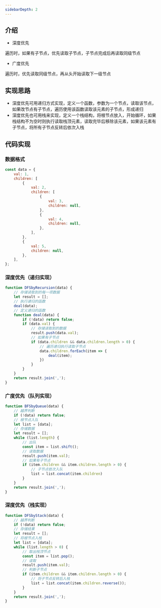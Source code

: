 ```yaml
---
sidebarDepth: 2
---
```


## 介绍

- 深度优先

遍历时，如果有子节点，优先读取子节点，子节点完成后再读取同级节点

- 广度优先

遍历时，优先读取同级节点，再从头开始读取下一级节点

## 实现思路

- 深度优先可用递归方式实现，定义一个函数，参数为一个节点，读取该节点，如果改节点有子节点，遍历使用该函数读取该元素的子节点，形成递归
- 深度优先也可用栈来实现，定义一个栈结构，将根节点放入，开始循环，如果栈结构不为空时则执行读取栈顶元素，读取完毕后移除该元素，如果该元素有子节点，将所有子节点反转后依次入栈

## 代码实现

### 数据格式

```javascript
const data = {
    val: 1,
    children: [
        {
            val: 2,
            children: [
                {
                    val: 3,
                    children: null,
                },
                {
                    val: 4,
                    children: null,
                },
            ],
        },
        {
            val: 5,
            children: null,
        },
    ],
};
```



### 深度优先（递归实现）

```javascript
function DFSbyRecursion(data) {
    // 存储读取到的每一项数据
    let result = [];
    // 执行递归的函数
    deal(data);
    // 定义递归的函数
    function deal(data) {
        if (!data) return false;
        if (data.val) {
            // 存储读取到的数据
            result.push(data.val);
            // 如果有子节点
            if (data.children && data.children.length > 0) {
                // 遍历递归执行读取子节点
                data.children.forEach(item => {
                    deal(item);
                })
            }
        }
    }
    return result.join(',');
}
```

### 广度优先（队列实现）

```javascript
function BFSbyQueue(data) {
    // 越界判断
    if (!data) return false;
    // 根节点入队
    let list = [data];
    // 存储数据
    let result = [];
    while (list.length) {
        // 出队
        const item = list.shift();
        // 读取数据
        result.push(item.val);
        // 如果有子节点 
        if (item.children && item.children.length > 0) {
            // 子节点依次入队
            list = list.concat(item.children)
        }
    }
    return result.join(',');
}
```

### 深度优先（栈实现）

```javascript
function DFSbyStack(data) {
    // 越界判断
    if (!data) return false;
    // 存储结果
    let result = [];
    // 将根节点入栈
    let list = [data];
    while (list.length > 0) {
        // 取出栈顶节点
        const item = list.pop();
        // 读取
        result.push(item.val);
        // 判断子节点
        if (item.children && item.children.length > 0) {
            // 将子节点反转后入栈
            list = list.concat(item.children.reverse());
        }
    }
    return result.join(',');
}
```